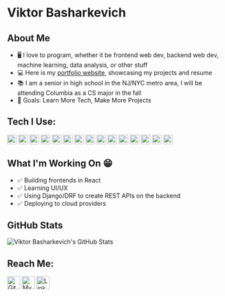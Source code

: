 # Viktor Basharkevich

## About Me
- 🖥️ I love to program, whether it be frontend web dev, backend web dev, machine learning, data analysis, or other stuff
- 💻 Here is my [portfolio website][website], showcasing my projects and resume
- 📚 I am a senior in high school in the NJ/NYC metro area, I will be attending Columbia as a CS major in the fall
- 🌱 Goals: Learn More Tech, Make More Projects

## Tech I Use:
<p>
  <img alt="Python" src="https://img.shields.io/badge/-Python-3776AB?style=flat-square&logo=python&logoColor=white" height=22/>

  <img alt="Django" src="https://img.shields.io/badge/-Django/DRF-092E20?style=flat-square&logo=django&logoColor=whie" height=22/>

  <img alt="JavaScript" src="https://img.shields.io/badge/-JavaScript-F7DF1E?style=flat-square&logo=javascript&logoColor=black" height=22/>
  
  <img alt="React" src="https://img.shields.io/badge/-React-1DA1F2?style=flat-square&logo=react&logoColor=white" height=22/>

  <img alt="HTML5" src="https://img.shields.io/badge/-HTML5-E34F26?style=flat-square&logo=html5&logoColor=white" height=22/>

  <img alt="CSS3" src="https://img.shields.io/badge/-CSS3-1572B6?style=flat-square&logo=css3&logoColor=white" height=22/>

  <img alt="BootStrap" src="https://img.shields.io/badge/-BootStrap-7952B3?style=flat-square&logo=bootstrap&logoColor=white" height=22/>
  
  <img alt="Java" src="https://img.shields.io/badge/Java-ED8B00?style=flat-square&logo=java&logoColor=white" height=22/>
  
  <img alt="NPM" src="https://img.shields.io/badge/-NPM-CB3837?style=flat-square&logo=npm&logoColor=white" height=22/>

  <img alt="Heroku" src="https://img.shields.io/badge/-Heroku-430098?style=flat-square&logo=heroku&logoColor=white" height=22/>

  <img alt="AWS" src="https://img.shields.io/badge/-AWS-FF9900?style=flat-square&logo=amazonAWS&logoColor=white" height=22/>

  <img alt="Git" src="https://img.shields.io/badge/-Git-F05032?style=flat-square&logo=git&logoColor=white" height=22/>  
  
  <img alt="Numpy" src="https://img.shields.io/badge/Numpy-777BB4?style=flat-square&logo=numpy&logoColor=white" height=22/>
  
  <img alt="Pandas" src="https://img.shields.io/badge/Pandas-2C2D72?style=flat-square&logo=pandas&logoColor=white" height=22/>
  
  <img alt="Scikit Learn" src="https://img.shields.io/badge/scikit_learn-F7931E?style=flat-squaree&logo=scikit-learn&logoColor=white" height=22/>
  
</p>

## What I'm Working On  😁 
- ✅ Building frontends in React
- ✅ Learning UI/UX
- ✅ Using Django/DRF to create REST APIs on the backend
- ✅ Deploying to cloud providers

## GitHub Stats
<img alt="Viktor Basharkevich's GitHub Stats" src="https://github-readme-stats-weld-two.vercel.app/api?username=ViktorBash&show_icons=true&hide_border=true&count_private=true&theme=algolia&include_all_commits=true&hide=stars"/>

## Reach Me:
<p><a href="https://github.com/viktorbash" target="_blank"><img alt="GitHub" src="https://img.shields.io/badge/GitHub-%2312100E.svg?&style=for-the-badge&logo=Github&logoColor=white" height=30 /></a>
<a href="https://www.viktorbash.com" target="_blank"><img alt="My Website" src="https://img.shields.io/badge/Website-%3113.svg?style=for-the-badge&logoColor=white?coor=#3655FF" height=30/></a>
<a href="https://www.linkedin.com/in/viktorbash" target="_blank"><img alt="LinkedIn" src="https://img.shields.io/badge/linkedin-%230077B5.svg?&style=for-the-badge&logo=linkedin&logoColor=white" height=30/></a><p>

[website]: https://www.viktorbash.com/
